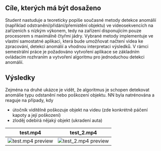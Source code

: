 ## Cíle, kterých má být dosaženo
Student nastuduje a teoreticky popíše současné metody detekce anomálií (například odstranění/přidání/přemístění objektu) ve videosekvencích na zařízeních s nízkým výkonem, tedy na zařízení disponujícím pouze procesorem s maximálně čtyřmi jádry. Vybrané metody implementuje ve vlastní samostatné aplikaci, která bude umožňovat načtení videa ke zpracování, detekci anomálií a vhodnou interpretaci výsledků. V rámci semestrální práce je požadováno vytvoření aplikace se základním ovládacím rozhraním a vytvoření algoritmu pro jednoduchou detekci anomálií.

## Výsledky

Zejména na druhé ukázce je vidět, že algoritmus je schopen detekovat anomálie typu odstanění nebo poškození objektu. NN byla natrénována a reaguje na případy, kdy
- útočník viditělně poškozuje objekt na videu (zde konkrétně páčení kapoty a její poškození)
- zloděj odebírá nějaký objekt (ukradení auta)

test.mp4             |  test_2.mp4
:-------------------------:|:-------------------------:
![test.mp4 preview](https://github.com/xbilek26/BP/blob/main/output_preview/test_1.gif)  |  ![test_2.mp4 preview](https://github.com/xbilek26/BP/blob/main/output_preview/test_2.gif)
